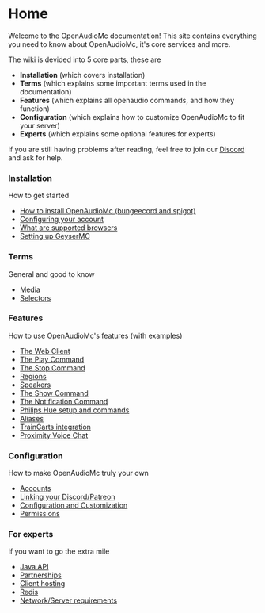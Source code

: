 # Home
Welcome to the OpenAudioMc documentation!
This site contains everything you need to know about OpenAudioMc, it's core services and more.

The wiki is devided into 5 core parts, these are
 - **Installation** (which covers installation)
 - **Terms** (which explains some important terms used in the documentation)
 - **Features** (which explains all openaudio commands, and how they function)
 - **Configuration** (which explains how to customize OpenAudioMc to fit your server)
 - **Experts** (which explains some optional features for experts)
 
 
If you are still having problems after reading, feel free to join our [Discord](https://discord.gg/6TagKB9/) and ask for help.

### Installation
How to get started
- [How to install OpenAudioMc (bungeecord and spigot)](installation.md)
- [Configuring your account](account.md)
- [What are supported browsers](browsers.md)
- [Setting up GeyserMC](geyser.md)

### Terms
General and good to know
- [Media](media.md)
- [Selectors](selectors.md)

### Features

How to use OpenAudioMc's features (with examples)
- [The Web Client](web-client.md)
- [The Play Command](play.md)
- [The Stop Command](stop.md)
- [Regions](regions.md)
- [Speakers](speakers.md)
- [The Show Command](show.md)
- [The Notification Command](notifications.md)
- [Philips Hue setup and commands](hue.md)
- [Aliases](alias.md)
- [TrainCarts integration](traincarts.md)
- [Proximity Voice Chat](voicechat.md)

### Configuration
How to make OpenAudioMc truly your own
- [Accounts](account.md)
- [Linking your Discord/Patreon](account-links.md)
- [Configuration and Customization](configuration.md)
- [Permissions](permissions.md)
 
### For experts
If you want to go the extra mile
- [Java API](java_api.md)
- [Partnerships](partners.md)
- [Client hosting](client.md)
- [Redis](redis.md)
- [Network/Server requirements](technical_requirements.md)